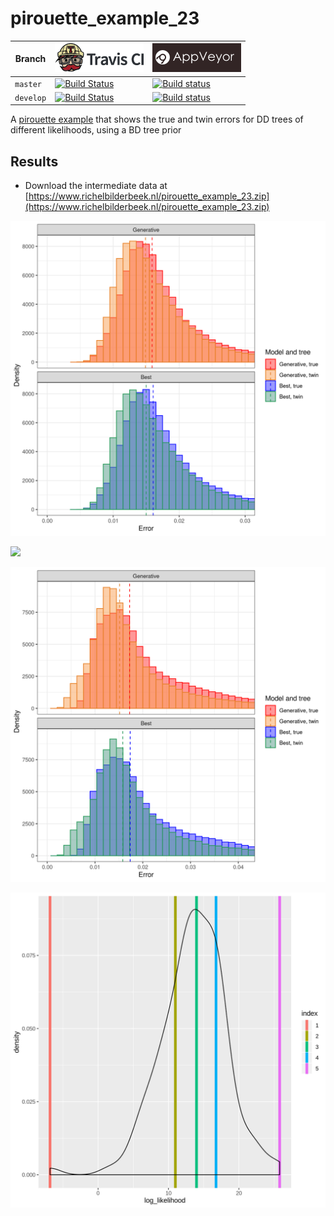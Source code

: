 # pirouette_example_23

Branch   |[![Travis CI logo](pics/TravisCI.png)](https://travis-ci.org)                                                                                                 |[![AppVeyor logo](pics/AppVeyor.png)](https://appveyor.com)                                                                                               
---------|--------------------------------------------------------------------------------------------------------------------------------------------------------------|--------------------------------------------------------------------------------------------------------------------------------------------------------------------------------------------
`master` |[![Build Status](https://travis-ci.org/richelbilderbeek/pirouette_example_23.svg?branch=master)](https://travis-ci.org/richelbilderbeek/pirouette_example_23) |[![Build status](https://ci.appveyor.com/api/projects/status/8ewhd1muuhf3l2b8/branch/master?svg=true)](https://ci.appveyor.com/project/richelbilderbeek/pirouette-example-23/branch/master)
`develop`|[![Build Status](https://travis-ci.org/richelbilderbeek/pirouette_example_23.svg?branch=develop)](https://travis-ci.org/richelbilderbeek/pirouette_example_23)|[![Build status](https://ci.appveyor.com/api/projects/status/8ewhd1muuhf3l2b8/branch/develop?svg=true)](https://ci.appveyor.com/project/richelbilderbeek/pirouette-example-23/branch/develop)

A [pirouette example](https://github.com/richelbilderbeek/pirouette_examples) that shows the true and twin errors for DD trees of different likelihoods, using a BD tree prior

## Results

 * Download the intermediate data at 
   [https://www.richelbilderbeek.nl/pirouette_example_23.zip](https://www.richelbilderbeek.nl/pirouette_example_23.zip)

![](errors_low.png)

![](errors_med.png)

![](errors_high.png)

![Likelihoods](likelihoods.png)


